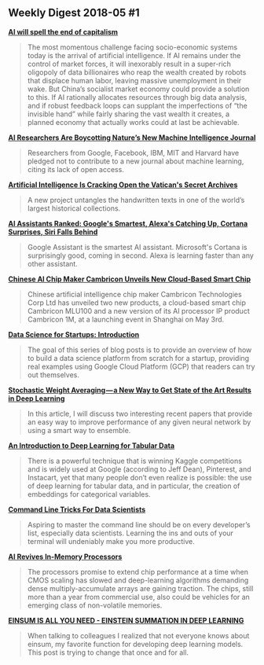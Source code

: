 ## Weekly Digest 2018-05 \#1

**[AI will spell the end of capitalism](https://www.washingtonpost.com/news/theworldpost/wp/2018/05/03/end-of-capitalism)**
> The most momentous challenge facing socio-economic systems today is the arrival of artificial intelligence. If AI remains under the control of market forces, it will inexorably result in a super-rich oligopoly of data billionaires who reap the wealth created by robots that displace human labor, leaving massive unemployment in their wake.
> But China’s socialist market economy could provide a solution to this. If AI rationally allocates resources through big data analysis, and if robust feedback loops can supplant the imperfections of “the invisible hand” while fairly sharing the vast wealth it creates, a planned economy that actually works could at last be achievable.

**[AI Researchers Are Boycotting Nature’s New Machine Intelligence Journal](https://motherboard.vice.com/en_us/article/a3yxwb/ai-researchers-are-boycotting-natures-new-machine-intelligence-journal)**
> Researchers from Google, Facebook, IBM, MIT and Harvard have pledged not to contribute to a new journal about machine learning, citing its lack of open access.

**[Artificial Intelligence Is Cracking Open the Vatican's Secret Archives](https://www.theatlantic.com/technology/archive/2018/04/vatican-secret-archives-artificial-intelligence/559205/)**
> A new project untangles the handwritten texts in one of the world’s largest historical collections.

**[AI Assistants Ranked: Google's Smartest, Alexa's Catching Up, Cortana Surprises, Siri Falls Behind](https://www.forbes.com/sites/johnkoetsier/2018/04/24/ai-assistants-ranked-googles-smartest-alexas-catching-up-cortana-surprises-siri-falls-behind/#2414edbf492a)**
> Google Assistant is the smartest AI assistant. Microsoft's Cortana is surprisingly good, coming in second. Alexa is learning faster than any other assistant.

**[Chinese AI Chip Maker Cambricon Unveils New Cloud-Based Smart Chip](https://www.chinamoneynetwork.com/2018/05/04/chinese-ai-chip-maker-cambricon-unveils-new-cloud-based-smart-chip)**
> Chinese artificial intelligence chip maker Cambricon Technologies Corp Ltd has unveiled two new products, a cloud-based smart chip Cambricon MLU100 and a new version of its AI processor IP product Cambricon 1M, at a launching event in Shanghai on May 3rd.

**[Data Science for Startups: Introduction](https://towardsdatascience.com/data-science-for-startups-introduction-80d022a18aec)**
> The goal of this series of blog posts is to provide an overview of how to build a data science platform from scratch for a startup, providing real examples using Google Cloud Platform (GCP) that readers can try out themselves.

**[Stochastic Weight Averaging — a New Way to Get State of the Art Results in Deep Learning](https://towardsdatascience.com/stochastic-weight-averaging-a-new-way-to-get-state-of-the-art-results-in-deep-learning-c639ccf36a)**
> In this article, I will discuss two interesting recent papers that provide an easy way to improve performance of any given neural network by using a smart way to ensemble. 

**[An Introduction to Deep Learning for Tabular Data](http://www.fast.ai/2018/04/29/categorical-embeddings/)**
> There is a powerful technique that is winning Kaggle competitions and is widely used at Google (according to Jeff Dean), Pinterest, and Instacart, yet that many people don’t even realize is possible: the use of deep learning for tabular data, and in particular, the creation of embeddings for categorical variables.

**[Command Line Tricks For Data Scientists](https://medium.com/@kadek/command-line-tricks-for-data-scientists-c98e0abe5da)**
> Aspiring to master the command line should be on every developer’s list, especially data scientists. Learning the ins and outs of your terminal will undeniably make you more productive. 

**[AI Revives In-Memory Processors](https://www.eetimes.com/document.asp?doc_id=1333238)**
> The processors promise to extend chip performance at a time when CMOS scaling has slowed and deep-learning algorithms demanding dense multiply-accumulate arrays are gaining traction. The chips, still more than a year from commercial use, also could be vehicles for an emerging class of non-volatile memories.

**[EINSUM IS ALL YOU NEED - EINSTEIN SUMMATION IN DEEP LEARNING](https://rockt.github.io/2018/04/30/einsum)**
> When talking to colleagues I realized that not everyone knows about einsum, my favorite function for developing deep learning models. This post is trying to change that once and for all.
